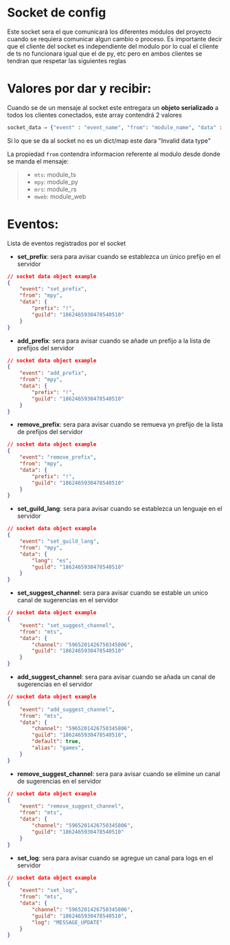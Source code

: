 # Socket de config

Este socket sera el que comunicará los diferentes módulos del proyecto cuando se requiera comunicar algun cambio o proceso.
Es importante decir que el cliente del socket es independiente del modulo por lo cual el cliente de ts no funcionara igual que el de py, etc pero en ambos clientes se tendran que respetar las siguientes reglas

# Valores por dar y recibir:

Cuando se de un mensaje al socket este entregara un **objeto serializado** a todos los clientes conectados, este array contendrá 2 valores

```py
socket_data = {"event" : "event_name", "from": "module_name", "data" : **data}
```

Si lo que se da al socket no es un dict/map este dara "Invalid data type"

La propiedad `from` contendra informacion referente al modulo desde donde se manda el mensaje:
> * `mts`: module_ts
> * `mpy`: module_py
> * `mrs`: module_rs
> * `mweb`: module_web

# Eventos:

Lista de eventos registrados por el socket

-   **set_prefix**: sera para avisar cuando se establezca un único prefijo en el servidor

```json
// socket data object example
{
    "event": "set_prefix",
    "from": "mpy",
    "data": {
        "prefix": "!",
        "guild": "1862465930478540510"
    }
}
```

-   **add_prefix**: sera para avisar cuando se añade un prefijo a la lista de prefijos del servidor

```json
// socket data object example
{
    "event": "add_prefix",
    "from": "mpy",
    "data": {
        "prefix": "!",
        "guild": "1862465930478540510"
    }
}
```

-   **remove_prefix**: sera para avisar cuando se remueva yn prefijo de la lista de prefijos del servidor

```json
// socket data object example
{
    "event": "remove_prefix",
    "from": "mpy",
    "data": {
        "prefix": "!",
        "guild": "1862465930478540510"
    }
}
```

-   **set_guild_lang**: sera para avisar cuando se establezca un lenguaje en el servidor

```json
// socket data object example
{
    "event": "set_guild_lang",
    "from": "mpy",
    "data": {
        "lang": "es",
        "guild": "1862465930478540510"
    }
}
```

-   **set_suggest_channel**: sera para avisar cuando se estable un unico canal de sugerencias en el servidor

```json
// socket data object example
{
    "event": "set_suggest_channel",
    "from": "mts",
    "data": {
        "channel": "5965201426750345806",
        "guild": "1862465930478540510"
    }
}
```

-   **add_suggest_channel**: sera para avisar cuando se añada un canal de sugerencias en el servidor

```json
// socket data object example
{
    "event": "add_suggest_channel",
    "from": "mts",
    "data": {
        "channel": "5965201426750345806",
        "guild": "1862465930478540510",
        "default": true,
        "alias": "games",
    }
}
```

-   **remove_suggest_channel**: sera para avisar cuando se elimine un canal de sugerencias en el servidor

```json
// socket data object example
{
    "event": "remove_suggest_channel",
    "from": "mts",
    "data": {
        "channel": "5965201426750345806",
        "guild": "1862465930478540510"
    }
}
```

-   **set_log**: sera para avisar cuando se agregue un canal para logs en el servidor

```json
// socket data object example
{
    "event": "set_log",
    "from": "mts",
    "data": {
        "channel": "5965201426750345806",
        "guild": "1862465930478540510",
        "log": "MESSAGE_UPDATE"
    }
}
```
